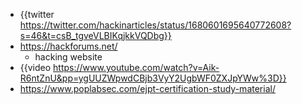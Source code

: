 - {{twitter https://twitter.com/hackinarticles/status/1680601695640772608?s=46&t=csB_tgveVLBIKqjkkVQDbg}}
- https://hackforums.net/
	- hacking website
- {{video https://www.youtube.com/watch?v=Aik-R6ntZnU&pp=ygUUZWpwdCBjb3VyY2UgbWF0ZXJpYWw%3D}}
- https://www.poplabsec.com/ejpt-certification-study-material/